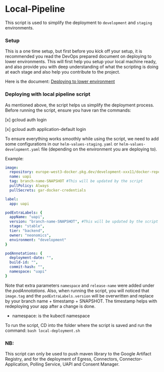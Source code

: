 # Local-Pipeline
This script is used to simplify the deployment to `development` and `staging` environments.

### Setup
This is a one time setup, but first before you kick off your setup, it is recommended you read the DevOps prepared document on deploying to lower environments. This will first help you setup your local machine ready, and also provide you with deep understanding of what the scripting is doing at each stage and also help you contribute to the project.

Here is the document: [Deploying to lower environment](https://neonomics.atlassian.net/wiki/spaces/NPO/pages/4636180496/Suggestions+on+how+to+deploy+to+lower+environments)

### Deploying with local pipeline script
As mentioned above, the script helps us simplify the deployment process. Before running the script, ensure you have ran the commands:

[x] gcloud auth login

[x] gcloud auth application-default login

To ensure everything works smoothly while using the script, we need to add some configurations in our `helm-values-staging.yaml` or `helm-values-development.yaml` file (depending on the environment you are deploying to).

Example:
```yaml
image:
  repository: europe-west3-docker.pkg.dev/development-xxx11/docker-repository
  name: uapi
  tag: branch-name-SNAPSHOT #This will be updated by the script
  pullPolicy: Always
  pullSecrets: gar-docker-credentials

label:
  app: uapi

podExtraLabels: {
  appName: "uapi",
  version: "branch-name-SNAPSHOT", #This will be updated by the script
  stage: "stable",
  tier: "backend",
  owner: "neonomics",
  environment: "development"
}

podAnnotations: {
  deployment-date: "",
  build-id: "",
  commit-hash: "",
  namespace: "uapi"
}
```

Note that extra parameters `namespace` and `release-name` were added under the *podAnnotations*. Also, when running the script, you will noticed that `image.tag` and the `podExtraLabels.version` will be overwritten and replace by your branch name + timestamp + SNAPSHOT. The timestamp helps with redeploying your app after a change is done.

- namespace: is the kubectl namespace

To run the script, CD into the folder where the script is saved and run the command: `bash local-deployment.sh`

### NB:
This script can only be used to push maven library to the Google Artifact Registry, and for the deployment of Egress, Connectors, Connector-Application, Polling Service, UAPI and Consent Manager.
